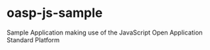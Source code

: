 oasp-js-sample
==============

Sample Application making use of the JavaScript Open Application Standard Platform
